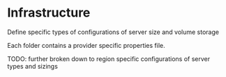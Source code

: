 
# Infrastructure

Define specific types of configurations of server size and volume storage

Each folder contains a provider specific properties file.

TODO: further broken down to region specific configurations of server types and sizings
